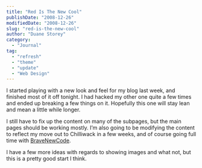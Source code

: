 ```yaml
---
title: "Red Is The New Cool"
publishDate: "2008-12-26"
modifiedDate: "2008-12-26"
slug: "red-is-the-new-cool"
author: "Duane Storey"
category:
  - "Journal"
tag:
  - "refresh"
  - "theme"
  - "update"
  - "Web Design"
---
```


I started playing with a new look and feel for my blog last week, and finished most of it off tonight. I had hacked my other one quite a few times and ended up breaking a few things on it. Hopefully this one will stay lean and mean a little while longer.

I still have to fix up the content on many of the subpages, but the main pages should be working mostly. I’m also going to be modifying the content to reflect my move out to Chilliwack in a few weeks, and of course going full time with [BraveNewCode](http://www.bravenewcode.com).

I have a few more ideas with regards to showing images and what not, but this is a pretty good start I think.